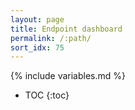 ```yaml
---
layout: page
title: Endpoint dashboard
permalink: /:path/
sort_idx: 75
---
```


{% include variables.md %}

* TOC
{:toc}

